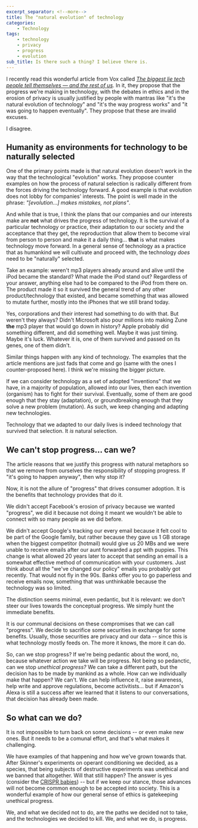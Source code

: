 ```yaml
---
excerpt_separator: <!--more-->
title: The "natural evolution" of technology
categories:
    - Technology
tags:
    - technology
    - privacy
    - progress
    - evolution
sub_title: Is there such a thing? I believe there is.
---
```


I recently read this wonderful article from Vox called _[The biggest lie tech people tell themselves — and the rest of us](https://www.vox.com/the-highlight/2019/10/1/20887003/tech-technology-evolution-natural-inevitable-ethics)_. In it, they propose that the progress we're making in technology, with the debates in ethics and in the erosion of privacy is usually justified by people with mantras like "it's the natural evolution of technology" and "it's the way progress works" and "it was going to happen eventually". They propose that these are invalid excuses.

I disagree.

<!--more-->

## Humanity as environments for technology to be naturally selected

One of the primary points made is that natural evolution doesn't work in the way that the technological "evolution" works. They propose counter examples on how the process of natural selection is radically different from the forces driving the technology forward. A good example is that evolution does not lobby for companies' interests. The point is well made in the phrase: _"[evolution...] makes mistakes, not plans"_.

And while that is true, I think the plans that our companies and our interests make are **not** what drives the progress of technology. It is the survival of a particular technology or practice, their adaptation to our society and the acceptance that they get, the reproduction that allow them to become viral from person to person and make it a daily thing... **that** is what makes technology move forward. In a general sense of technology as a practice that as humankind we will cultivate and proceed with, the technology _does_ need to be "naturally" selected.

Take an example: weren't mp3 players already around and alive until the iPod became the standard? What made the iPod stand out? Regardless of your answer, anything else had to be compared to the iPod from there on. The product made it so it survived the general trend of any other product/technology that existed, and became something that was allowed to mutate further, mostly into the iPhones that we still brand today.

Yes, corporations and their interest had something to do with that. But weren't they always? Didn't Microsoft also pour millions into making Zune **the** mp3 player that would go down in history? Apple probably did something different, and did something well. Maybe it was just timing. Maybe it's luck. Whatever it is, one of them survived and passed on its genes, one of them didn't.

Similar things happen with any kind of technology. The examples that the article mentions are just fads that come and go (same with the ones I counter-proposed here). I think we're missing the bigger picture.

If we can consider technology as a set of adopted "inventions" that we have, in a majority of population, allowed into our lives, then each invention (organism) has to fight for their survival. Eventually, some of them are good enough that they stay (adaptation), or groundbreaking enough that they solve a new problem (mutation). As such, we keep changing and adapting new technologies.

Technology that we adapted to our daily lives is indeed technology that survived that selection. It _is_ natural selection.

## We can't stop progress... can we?

The article reasons that we justify this progress with natural metaphors so that we remove from ourselves the responsibility of stopping progress. If "it's going to happen anyway", then why stop it?

Now, it is not the allure of "progress" that drives consumer adoption. It is the benefits that technology provides that do it.

We didn't accept Facebook's erosion of privacy because we wanted "progress", we did it because not doing it meant we wouldn't be able to connect with so many people as we did before.

We didn't accept Google's tracking our every email because it felt cool to be part of the Google family, but rather because they gave us 1 GB storage when the biggest competitor (hotmail) would give us 20 MBs and we were unable to receive emails after our aunt forwarded a ppt with puppies. This change is what allowed 20 years later to accept that sending an email is a somewhat effective method of communication with your customers. Just think about all the "we've changed our policy" emails you probably got recently. That would not fly in the 90s. Banks offer you to go paperless and receive emails now, something that was unthinkable because the technology was so limited.

The distinction seems minimal, even pedantic, but it is relevant: we don't steer our lives towards the conceptual progress. We simply hunt the immediate benefits.

It is our communal decisions on these compromises that we can call "progress". We decide to sacrifice some securities in exchange for some benefits. Usually, those securities are privacy and our data -- since this is what technology mostly feeds on. The more it knows, the more it can do.

So, can we stop progress? If we're being pedantic about the word, no, because whatever action we take will be progress. Not being so pedanctic, can we stop _unethical progress?_ We can take a different path, but the decision has to be made by mankind as a whole. How can we individually make that happen? We can't. We can help influence it, raise awareness, help write and approve regulations, become activitists... but if Amazon's Alexa is still a success after we learned that it listens to our conversations, that decision has already been made.

## So what can we do?

It is not impossible to turn back on some decisions -- or even make new ones. But it needs to be a comunal effort, and that's what makes it challenging.

We have examples of that happening and how we've grown towards that. After Skinner's experiments on operant conditioning we decided, as a species, that being subjects of destructive experiments was unethical and we banned that altogether. Will that still happen? The answer is yes (consider the [CRISPR babies](https://www.technologyreview.com/s/614764/chinas-crispr-babies-read-exclusive-excerpts-he-jiankui-paper/)) -- but if we keep our stance, those advances will not become common enough to be accepted into society. This is a wonderful example of how our general sense of ethics is gatekeeping unethical progress.

We, and what we decided not to do, are the paths we decided not to take, and the technologies we decided to kill. We, and what we do, is progress.
